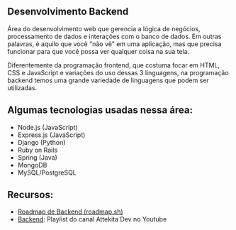 ## Desenvolvimento Backend

Área do desenvolvimento web que gerencia a lógica de negócios, processamento de dados e interações com o banco de dados. Em outras palavras, é aquilo que você "não vê" em uma aplicação, mas que precisa funcionar para que você possa ver qualquer coisa na sua tela.

Diferentemente da programação frontend, que costuma focar em HTML, CSS e JavaScript e variações do uso dessas 3 linguagens, na programação backend temos uma grande variedade de linguagens que podem ser utilizadas.

## Algumas tecnologias usadas nessa área:

-   Node.js (JavaScript)
-   Express.js (JavaScript)
-   Django (Python)
-   Ruby on Rails
-   Spring (Java)
-   MongoDB
-   MySQL/PostgreSQL

## Recursos:

-   [Roadmap de Backend (roadmap.sh)](https://roadmap.sh/backend)
-   [Backend](https://www.youtube.com/playlist?list=PLprgbdnzrDkE-z4ah4jORWhliLpBq4O97): Playlist do canal Attekita Dev no Youtube
